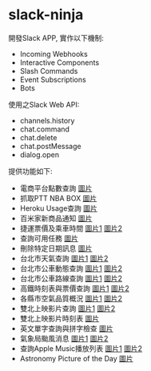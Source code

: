 # slack-ninja
開發Slack APP, 實作以下機制:
- Incoming Webhooks
- Interactive Components
- Slash Commands
- Event Subscriptions
- Bots

使用之Slack Web API:
- channels.history
- chat.command
- chat.delete
- chat.postMessage
- dialog.open

提供功能如下:
- 電商平台點數查詢 [圖片][epoint]
- 抓取PTT NBA BOX [圖片][nba]
- Heroku Usage查詢 [圖片][heroku]
- 百米家新商品通知 [圖片][shopee]
- 捷運票價及乘車時間 [圖片1][mrt_d] [圖片2][mrt]
- 查詢可用任務 [圖片][task]
- 刪除特定日期訊息 [圖片][delete]
- 台北市天氣查詢 [圖片1][weather_d] [圖片2][weather]
- 台北市公車動態查詢 [圖片1][bus_d] [圖片2][bus]
- 台北市公車路線查詢 [圖片1][station_d] [圖片2][station]
- 高鐵時刻表與票價查詢 [圖片1][thsr_d] [圖片2][thsr]
- 各縣市空氣品質概況 [圖片1][aqi_d] [圖片2][aqi]
- 雙北上映影片查詢 [圖片1][theater_d] [圖片2][theater]
- 雙北上映影片時刻表 [圖片][movie]
- 英文單字查詢與拼字檢查 [圖片][word]
- 氣象局颱風消息 [圖片1][typhoon_d] [圖片2][typhoon]
- 查詢Apple Music播放列表 [圖片1][music] [圖片2][music2]
- Astronomy Picture of the Day [圖片][apod]

[epoint]:https://res.cloudinary.com/lethington/image/upload/v1565444996/slack/epoint.png
[nba]:https://res.cloudinary.com/lethington/image/upload/v1564672810/slack/nba.png
[heroku]:https://res.cloudinary.com/lethington/image/upload/v1565445247/slack/heroku.png
[shopee]:https://res.cloudinary.com/lethington/image/upload/v1565447508/slack/shopee.png
[mrt_d]:https://res.cloudinary.com/lethington/image/upload/v1565445751/slack/mrt_d.png
[mrt]:https://res.cloudinary.com/lethington/image/upload/v1565445145/slack/mrt.png
[task]:https://res.cloudinary.com/lethington/image/upload/v1565445354/slack/task.png
[delete]:https://res.cloudinary.com/lethington/image/upload/v1565446709/slack/delete.png
[weather_d]:https://res.cloudinary.com/lethington/image/upload/v1565448446/slack/weather_d.png
[weather]:https://res.cloudinary.com/lethington/image/upload/v1564668917/slack/weather.png
[bus_d]:https://res.cloudinary.com/lethington/image/upload/v1565446714/slack/bus_d.png
[bus]:https://res.cloudinary.com/lethington/image/upload/v1565446710/slack/bus.png
[station_d]:https://res.cloudinary.com/lethington/image/upload/v1565446709/slack/station_d.png
[station]:https://res.cloudinary.com/lethington/image/upload/v1565446709/slack/station.png
[thsr_d]:https://res.cloudinary.com/lethington/image/upload/v1565445667/slack/thsr_d.png
[thsr]:https://res.cloudinary.com/lethington/image/upload/v1564668535/slack/thsr.png
[aqi_d]:https://res.cloudinary.com/lethington/image/upload/v1565446711/slack/aqi_d.png
[aqi]:https://res.cloudinary.com/lethington/image/upload/v1564827683/slack/aqi.png
[theater_d]:https://res.cloudinary.com/lethington/image/upload/v1565446709/slack/theater_d.png
[theater]:https://res.cloudinary.com/lethington/image/upload/v1565446714/slack/theater.png
[movie]:https://res.cloudinary.com/lethington/image/upload/v1565075141/slack/movie.png
[word]:https://res.cloudinary.com/lethington/image/upload/v1566830684/slack/word.png
[typhoon_d]:https://res.cloudinary.com/lethington/image/upload/v1566617625/slack/typhoon_d.png
[typhoon]:https://res.cloudinary.com/lethington/image/upload/v1566617312/slack/typhoon.png
[music]:https://res.cloudinary.com/lethington/image/upload/v1567435411/slack/music.png
[music2]:https://res.cloudinary.com/lethington/image/upload/v1567435892/slack/music2.png
[apod]:https://res.cloudinary.com/lethington/image/upload/v1568436347/slack/apod.png
